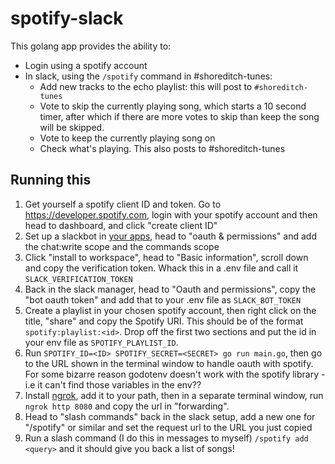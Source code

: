 # spotify-slack
This golang app provides the ability to:
- Login using a spotify account
- In slack, using the `/spotify` command in #shoreditch-tunes:
    - Add new tracks to the echo playlist: this will post to `#shoreditch-tunes`
    - Vote to skip the currently playing song, which starts a 10 second timer, after which if there are more votes to skip than keep the song will be skipped.
    - Vote to keep the currently playing song on
    - Check what's playing. This also posts to #shoreditch-tunes
## Running this
1. Get yourself a spotify client ID and token. Go to https://developer.spotify.com, login with your spotify account and then head to dashboard, and click "create client ID"
1. Set up a slackbot in [your apps](https://api.slack.com/apps), head to "oauth & permissions" and add the chat:write scope and the commands scope
1. Click "install to workspace", head to "Basic information", scroll down and copy the verification token. Whack this in a .env file and call it `SLACK_VERIFICATION_TOKEN`
1. Back in the slack manager, head to "Oauth and permissions", copy the "bot oauth token" and add that to your .env file as `SLACK_BOT_TOKEN`
1. Create a playlist in your chosen spotify account, then right click on the title, "share" and copy the Spotify URI. This should be of the format `spotify:playlist:<id>`. Drop off the first two sections and put the id in your env file as `SPOTIFY_PLAYLIST_ID`.
1. Run `SPOTIFY_ID=<ID> SPOTIFY_SECRET=<SECRET> go run main.go`, then go to the URL shown in the terminal window to handle oauth with spotify. For some bizarre reason godotenv doesn't work with the spotify library - i.e it can't find those variables in the env??
1. Install [ngrok](https://ngrok.com), add it to your path, then in a separate terminal window, run `ngrok http 8080` and copy the url in "forwarding". 
1. Head to "slash commands" back in the slack setup, add a new one for "/spotify" or similar and set the request url to the URL you just copied
1. Run a slash command (I do this in messages to myself) `/spotify add <query>` and it should give you back a list of songs!
